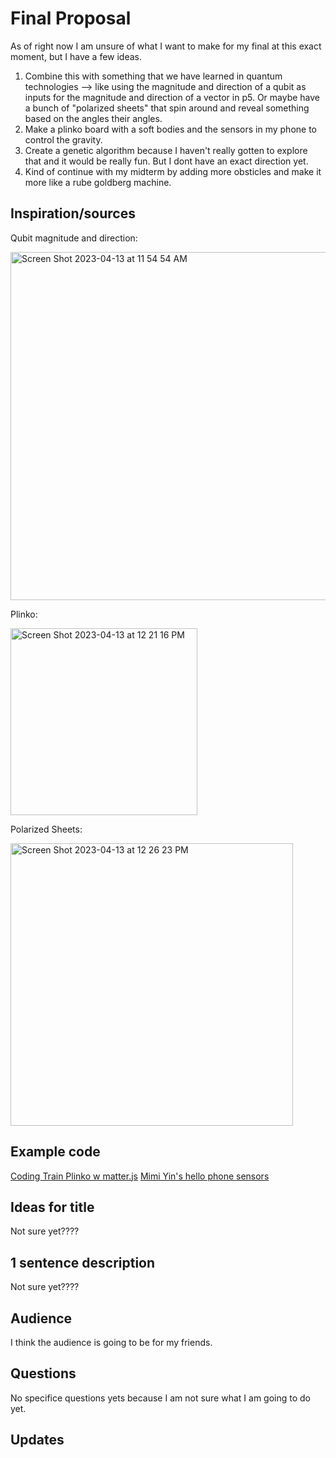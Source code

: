 # Final Proposal


As of right now I am unsure of what I want to make for my final at this exact moment, but I have a few ideas.

1. Combine this with something that we have learned in quantum technologies --> like using the magnitude and direction of a qubit as inputs for the magnitude and direction of a vector in p5. Or maybe have a bunch of "polarized sheets" that spin around and reveal something based on the angles their angles.
2. Make a plinko board with a soft bodies and the sensors in my phone to control the gravity. 
3. Create a genetic algorithm because I haven't really gotten to explore that and it would be really fun. But I dont have an exact direction yet.
4. Kind of continue with my midterm by adding more obsticles and make it more like a rube goldberg machine.

## Inspiration/sources

Qubit magnitude and direction:

<img width="557" alt="Screen Shot 2023-04-13 at 11 54 54 AM" src="https://user-images.githubusercontent.com/76453899/231816364-c73549d7-fcc5-461a-8fb3-78f470bd68c5.png">

Plinko:

<img width="299" alt="Screen Shot 2023-04-13 at 12 21 16 PM" src="https://user-images.githubusercontent.com/76453899/231823043-7f314132-adbe-46e2-9b67-19462124fd41.png">

Polarized Sheets:

<img width="452" alt="Screen Shot 2023-04-13 at 12 26 23 PM" src="https://user-images.githubusercontent.com/76453899/231824302-214a9320-e274-448e-a905-717b9b77acd6.png">




## Example code


[Coding Train Plinko w matter.js](https://editor.p5js.org/codingtrain/sketches/wAe_oPVHo)
[Mimi Yin's hello phone sensors](https://glitch.com/edit/#!/hello-phone-sensors?path=public%2Fsketch.js%3A38%3A20)


## Ideas for title 

Not sure yet????

## 1 sentence description

Not sure yet????

## Audience

I think the audience is going to be for my friends.

## Questions

No specifice questions yets because I am not sure what I am going to do yet.

## Updates
